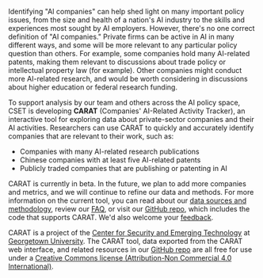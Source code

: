Identifying "AI companies" can help shed light on many important policy issues, from the size and health of a nation's AI industry to the skills and experiences most sought by AI employers. However, there's no one correct definition of "AI companies." Private firms can be active in AI in many different ways, and some will be more relevant to any particular policy question than others. For example, some companies hold many AI-related patents, making them relevant to discussions about trade policy or intellectual property law (for example). Other companies might conduct more AI-related research, and would be worth considering in discussions about higher education or federal research funding.

To support analysis by our team and others across the AI policy space, CSET is developing **CARAT** (Companies' AI-Related Activity Tracker), an interactive tool for exploring data about private-sector companies and their AI activities. Researchers can use CARAT to quickly and accurately identify companies that are relevant to their work, such as:

- Companies with many AI-related research publications
- Chinese companies with at least five AI-related patents
- Publicly traded companies that are publishing or patenting in AI

CARAT is currently in beta. In the future, we plan to add more companies and metrics, and we will continue to refine our data and methods. For more information on the current tool, you can read about our [data sources and methodology](____), review our [FAQ](_____), or visit our [GitHub repo](https://github.com/georgetown-cset/ai-companies-visualization), which includes the code that supports CARAT. We'd also welcome your [feedback](https://forms.gle/7RxrtAJHya2FmjXB6).

CARAT is a project of the [Center for Security and Emerging Technology](https://cset.georgetown.edu) at [Georgetown University](https://www.georgetown.edu). The CARAT tool, data exported from the CARAT web interface, and related resources in our [GitHub repo](https://github.com/georgetown-cset/ai-companies-visualization) are all free for use under a [Creative Commons license (Attribution-Non Commercial 4.0 International)](https://creativecommons.org/licenses/by-nc/4.0).

